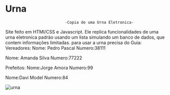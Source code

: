# Urna
                              -Copia de uma Urna Eletronica-
                              
Site feito em HTMl/CSS e Javascript.
Ele replica funcionalidades de uma urna eletronica padrão usando um lista simulando um banco de dados, que contem informações limitadas.
para usar a urna precisa do Guia:
Vereadores:
Nome: Pedro Pascal
Numero:38111

Nome: Amanda Silva
Numero:77222

Prefeitos:
Nome:Jorge Amora
Numero:99

Nome:Davi Model
Numero:84


![urna](https://user-images.githubusercontent.com/87943203/163939897-0b5e4fc4-6e3e-4f71-9665-8eb379d05b61.PNG)
